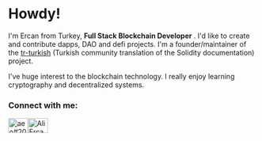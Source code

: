 # Howdy!

I'm Ercan from Turkey, <b>Full Stack Blockchain Developer</b> . I'd like to create and contribute dapps, DAO and defi projects. I'm a founder/maintainer of the [tr-turkish](https://github.com/solidity-docs/tr-turkish) (Turkish community translation of the Solidity documentation) project. 

I've huge interest to the blockchain technology. I really enjoy learning cryptography and decentralized systems. 

<h3 align="left">Connect with me:</h3>
<p align="left">
<a href="https://discord.gg/aeo#2027" target="blank"><img align="center" src="https://raw.githubusercontent.com/rahuldkjain/github-profile-readme-generator/master/src/images/icons/Social/discord.svg" alt="aeo#2027" height="30" width="40" /></a><a href="https://www.linkedin.com/in/AliErcanOzgokce/?locale=en_US" target="blank"><img align="center" src="https://raw.githubusercontent.com/rahuldkjain/github-profile-readme-generator/master/src/images/icons/Social/linked-in-alt.svg" alt="Ali Ercan Ozgokce" height="30" width="40" /></a><a href="https://medium.com/@aliercanozgokce" target="blank"></a>
</p>



